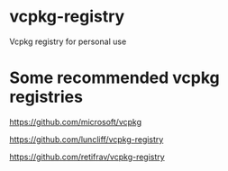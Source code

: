 # vcpkg-registry
Vcpkg registry for personal use


# Some recommended vcpkg registries

https://github.com/microsoft/vcpkg

https://github.com/luncliff/vcpkg-registry

https://github.com/retifrav/vcpkg-registry